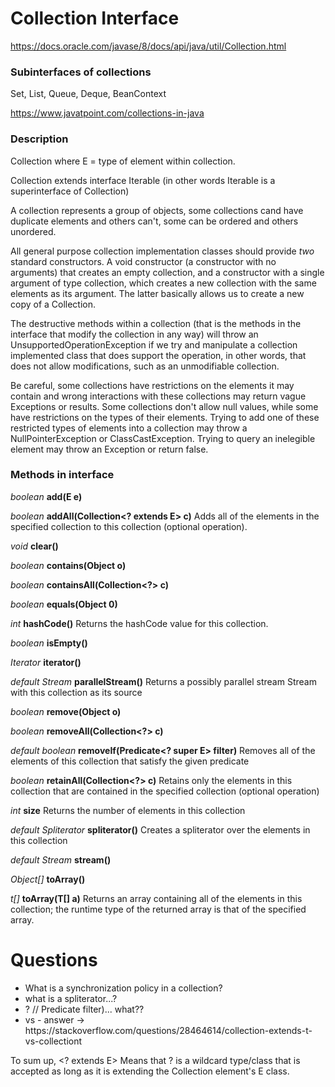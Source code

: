 # Collection Interface

https://docs.oracle.com/javase/8/docs/api/java/util/Collection.html

### Subinterfaces of collections
Set<E>, List<E>, Queue<E>, Deque<E>, BeanContext

https://www.javatpoint.com/collections-in-java

### Description

Collection<E> where E = type of element within collection.

Collection extends interface Iterable<E> (in other words Iterable is a superinterface of Collection)

A collection represents a group of objects, some collections cand have duplicate elements and others can't, some can be ordered and others unordered.

All general purpose collection implementation classes should provide *two* standard constructors. A void constructor (a constructor with no arguments) that creates an empty collection, and a constructor with a single argument of type collection, which creates a new collection with the same elements as its argument. The latter basically allows us to create a new copy of a Collection. 

The destructive methods within a collection (that is the methods in the interface that modify the collection in any way) will throw an UnsupportedOperationException if we try and manipulate a collection implemented class that does support the operation, in other words, that does not allow modifications, such as an unmodifiable collection.

Be careful, some collections have restrictions on the elements it may contain and wrong interactions with these collections may return vague Exceptions or results. Some collections don't allow null values, while some have restrictions on the types of their elements. Trying to add one of these restricted types of elements into a collection may throw a NullPointerException or ClassCastException. Trying to query an inelegible element may throw an Exception or return false.

### Methods in interface

*boolean* **add(E e)**

*boolean* **addAll(Collection<? extends E> c)**
Adds all of the elements in the specified collection to this collection (optional operation).

*void* **clear()**

*boolean* **contains(Object o)**

*boolean* **containsAll(Collection<?> c)**

*boolean* **equals(Object 0)**

*int* **hashCode()**
Returns the hashCode value for this collection.

*boolean* **isEmpty()**

*Iterator<E>* **iterator()**

*default Stream<E>* **parallelStream()**
Returns a possibly parallel stream Stream with this collection as its source

*boolean* **remove(Object o)**

*boolean* **removeAll(Collection<?> c)**

*default boolean* **removeIf(Predicate<? super E> filter)**
Removes all of the elements of this collection that satisfy the given predicate

*boolean* **retainAll(Collection<?> c)**
Retains only the elements in this collection that are contained in the specified collection (optional operation)

*int* **size**
Returns the number of elements in this collection

*default Spliterator* **spliterator()**
Creates a spliterator over the elements in this collection

*default Stream<E>* **stream()**

*Object[]* **toArray()**

*<T> t[]* **toArray(T[] a)**
Returns an array containing all of the elements in this collection; the runtime type of the returned array is that of the specified array.


# Questions

* What is a synchronization policy in a collection?
* what is a spliterator...?
* <? extends E>? //  Predicate<? super E> filter)... what??
* <? extends E> vs <E> - answer -> https://stackoverflow.com/questions/28464614/collection-extends-t-vs-collectiont
To sum up, <? extends E> Means that ? is a wildcard type/class that is accepted as long as it is extending the Collection element's E class.